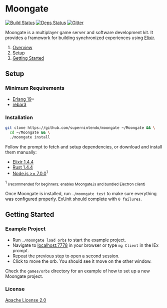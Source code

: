 # Moongate

[![Build Status](https://travis-ci.org/supernintendo/moongate.svg?branch=master)](https://travis-ci.org/supernintendo/moongate)
[![Deps Status](https://beta.hexfaktor.org/badge/all/github/supernintendo/moongate.svg)](https://beta.hexfaktor.org/github/supernintendo/moongate)
[![Gitter](https://badges.gitter.im/supernintendo/moongate.svg)](https://gitter.im/supernintendo/moongate?utm_source=badge&utm_medium=badge&utm_campaign=pr-badge)

Moongate is a multiplayer game server and software development kit. It provides a framework for building synchronized experiences using [Elixir](http://elixir-lang.org/).

1. [Overview](#overview)
2. [Setup](#installation)
3. [Getting Started](#getting-started)

## Setup

### Minimum Requirements ###

* [Erlang 19](https://www.erlang.org/)+
* [rebar3](https://www.rebar3.org/)

### Installation ###

```bash
git clone https://github.com/supernintendo/moongate ~/Moongate && \
  cd ~/Moongate && \
  ./moongate install
```
Follow the prompt to fetch and setup dependencies, or download and install them manually:

* [Elixir 1.4.4](https://elixir-lang.org/)
* [Rust 1.4.4](https://elixir-lang.org/)
* [Node.js >= 7.0.0](https://nodejs.org/en/)<sup>1</sup>

<sup>1</sup> <small>(recommended for beginners; enables Moongate.js and bundled Electron client)</small>

Once Moongate is installed, run `./moongate test` to make sure everything was configured properly. ExUnit should complete with `0 failures`.

## Getting Started

### Example Project

- Run `./moongate load orbs` to start the example project.
- Navigate to [localhost:7778](http://localhost:7778/) in your browser or type `mg Client` in the IEx prompt.
- Repeat the previous step to open a second session.
- Click to move the orb. You should see it move on the other window.

Check the `games/orbs` directory for an example of how to set up a new Moongate project.

### License ###

[Apache License 2.0](LICENSE.md)
